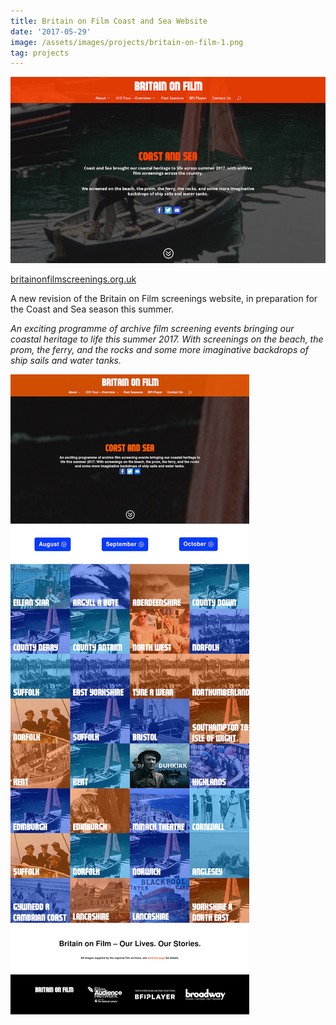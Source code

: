 ```yaml
---
title: Britain on Film Coast and Sea Website
date: '2017-05-29'
image: /assets/images/projects/britain-on-film-1.png
tag: projects
---
```


![websiteimage](/assets/images/projects/britain-on-film-1.png)

[britainonfilmscreenings.org.uk](http://britainonfilmscreenings.org.uk)

A new revision of the Britain on Film screenings website, in preparation for the Coast and Sea season this summer.

_An exciting programme of archive film screening events bringing our coastal heritage to life this summer 2017. With screenings on the beach, the prom, the ferry, and the rocks and some more imaginative backdrops of ship sails and water tanks._

![longimage](/assets/images/projects/britain-on-film-2.png)
